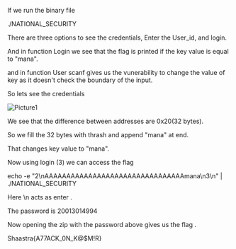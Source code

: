 If we run the binary file 

./NATIONAL_SECURITY

There are three options to see the credentials, Enter the User_id, and login.

And in function Login we see that the flag is printed if the key value is equal to "mana".

and in function User scanf gives us the vunerability to change the value of key as it doesn't check the boundary of the input.

So lets see the credentials

![Picture1](https://github.com/user-attachments/assets/b8d95be6-8824-4f83-a700-a872820aa001)

 We see that the difference between addresses are 0x20(32 bytes).
 
So we fill the 32 bytes with thrash and append "mana" at end.

That changes key value to "mana".

Now using login (3) we can access the flag

echo -e "2\nAAAAAAAAAAAAAAAAAAAAAAAAAAAAAAAAmana\n3\n" | ./NATIONAL_SECURITY

Here \n acts as enter .

The password is 20013014994 

Now opening the zip with the password above gives us the flag .

Shaastra{A77ACK_0N_K@$M!R}

